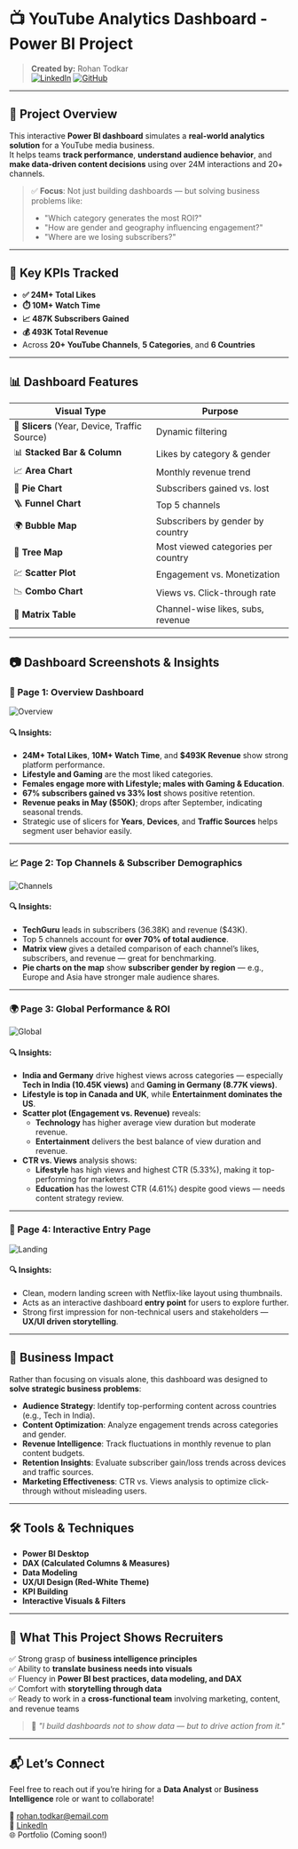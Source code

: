 # 📺 YouTube Analytics Dashboard - Power BI Project

> **Created by:** Rohan Todkar  
> [![LinkedIn](https://img.shields.io/badge/LinkedIn-blue?logo=linkedin)](https://www.linkedin.com/in/rohan-todkar) [![GitHub](https://img.shields.io/badge/GitHub-black?logo=github)](https://github.com/)

---

## 📌 Project Overview

This interactive **Power BI dashboard** simulates a **real-world analytics solution** for a YouTube media business.  
It helps teams **track performance**, **understand audience behavior**, and **make data-driven content decisions** using over 24M interactions and 20+ channels.

> ✅ **Focus**: Not just building dashboards — but solving business problems like:  
> - "Which category generates the most ROI?"  
> - "How are gender and geography influencing engagement?"  
> - "Where are we losing subscribers?"

---

## 🚀 Key KPIs Tracked

- **✅ 24M+ Total Likes**  
- **⏱️ 10M+ Watch Time**  
- **📈 487K Subscribers Gained**  
- **💰 493K Total Revenue**  
- Across **20+ YouTube Channels**, **5 Categories**, and **6 Countries**

---

## 📊 Dashboard Features

| Visual Type | Purpose |
|-------------|---------|
| 📌 **Slicers** (Year, Device, Traffic Source) | Dynamic filtering |
| 📊 **Stacked Bar & Column** | Likes by category & gender |
| 📈 **Area Chart** | Monthly revenue trend |
| 🔄 **Pie Chart** | Subscribers gained vs. lost |
| 🪜 **Funnel Chart** | Top 5 channels |
| 🌍 **Bubble Map** | Subscribers by gender by country |
| 🌲 **Tree Map** | Most viewed categories per country |
| 💹 **Scatter Plot** | Engagement vs. Monetization |
| 📉 **Combo Chart** | Views vs. Click-through rate |
| 🧮 **Matrix Table** | Channel-wise likes, subs, revenue |

---

## 📷 Dashboard Screenshots & Insights

### 🧠 Page 1: Overview Dashboard
![Overview](./assets/front1.png)

#### 🔍 Insights:
- **24M+ Total Likes**, **10M+ Watch Time**, and **$493K Revenue** show strong platform performance.
- **Lifestyle and Gaming** are the most liked categories.
- **Females engage more with Lifestyle; males with Gaming & Education**.
- **67% subscribers gained vs 33% lost** shows positive retention.
- **Revenue peaks in May ($50K)**; drops after September, indicating seasonal trends.
- Strategic use of slicers for **Years**, **Devices**, and **Traffic Sources** helps segment user behavior easily.

---

### 📈 Page 2: Top Channels & Subscriber Demographics
![Channels](./assets/2ndpage.png)

#### 🔍 Insights:
- **TechGuru** leads in subscribers (36.38K) and revenue ($43K).
- Top 5 channels account for **over 70% of total audience**.
- **Matrix view** gives a detailed comparison of each channel’s likes, subscribers, and revenue — great for benchmarking.
- **Pie charts on the map** show **subscriber gender by region** — e.g., Europe and Asia have stronger male audience shares.

---

### 🌍 Page 3: Global Performance & ROI
![Global](./assets/3rdpage.png)

#### 🔍 Insights:
- **India and Germany** drive highest views across categories — especially **Tech in India (10.45K views)** and **Gaming in Germany (8.77K views)**.
- **Lifestyle is top in Canada and UK**, while **Entertainment dominates the US**.
- **Scatter plot (Engagement vs. Revenue)** reveals:
  - **Technology** has higher average view duration but moderate revenue.
  - **Entertainment** delivers the best balance of view duration and revenue.
- **CTR vs. Views** analysis shows:
  - **Lifestyle** has high views and highest CTR (5.33%), making it top-performing for marketers.
  - **Education** has the lowest CTR (4.61%) despite good views — needs content strategy review.

---

### 🔻 Page 4: Interactive Entry Page
![Landing](./assets/4thpage.png)

#### 🔍 Insights:
- Clean, modern landing screen with Netflix-like layout using thumbnails.
- Acts as an interactive dashboard **entry point** for users to explore further.
- Strong first impression for non-technical users and stakeholders — **UX/UI driven storytelling**.

---

## 🎯 Business Impact

Rather than focusing on visuals alone, this dashboard was designed to **solve strategic business problems**:

- **Audience Strategy**: Identify top-performing content across countries (e.g., Tech in India).
- **Content Optimization**: Analyze engagement trends across categories and gender.
- **Revenue Intelligence**: Track fluctuations in monthly revenue to plan content budgets.
- **Retention Insights**: Evaluate subscriber gain/loss trends across devices and traffic sources.
- **Marketing Effectiveness**: CTR vs. Views analysis to optimize click-through without misleading users.

---

## 🛠️ Tools & Techniques

- **Power BI Desktop**
- **DAX (Calculated Columns & Measures)**
- **Data Modeling**
- **UX/UI Design (Red-White Theme)**
- **KPI Building**
- **Interactive Visuals & Filters**

---

## 💼 What This Project Shows Recruiters

✅ Strong grasp of **business intelligence principles**  
✅ Ability to **translate business needs into visuals**  
✅ Fluency in **Power BI best practices, data modeling, and DAX**  
✅ Comfort with **storytelling through data**  
✅ Ready to work in a **cross-functional team** involving marketing, content, and revenue teams

> 📣 _"I build dashboards not to show data — but to drive action from it."_  

---

## 📬 Let’s Connect

Feel free to reach out if you’re hiring for a **Data Analyst** or **Business Intelligence** role or want to collaborate!

📧 rohan.todkar@email.com  
🔗 [LinkedIn](https://www.linkedin.com/in/rohan-todkar)  
🌐 Portfolio (Coming soon!)
